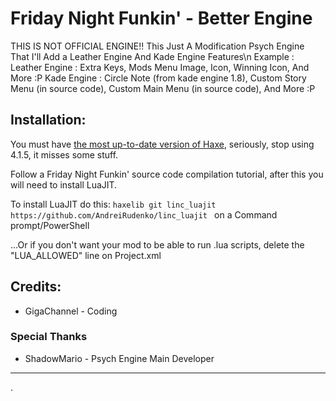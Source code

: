 # Friday Night Funkin' - Better Engine
THIS IS NOT OFFICIAL ENGINE!!
This Just A Modification Psych Engine That I'll Add a Leather Engine And Kade Engine Features\n
Example :
Leather Engine : Extra Keys, Mods Menu Image, Icon, Winning Icon, And More :P
Kade Engine : Circle Note (from kade engine 1.8), Custom Story Menu (in source code), Custom Main Menu (in source code), And More :P

## Installation:
You must have [the most up-to-date version of Haxe](https://haxe.org/download/), seriously, stop using 4.1.5, it misses some stuff.

Follow a Friday Night Funkin' source code compilation tutorial, after this you will need to install LuaJIT.

To install LuaJIT do this: `haxelib git linc_luajit https://github.com/AndreiRudenko/linc_luajit ` on a Command prompt/PowerShell

...Or if you don't want your mod to be able to run .lua scripts, delete the "LUA_ALLOWED" line on Project.xml

## Credits:
* GigaChannel - Coding

### Special Thanks
* ShadowMario - Psych Engine Main Developer
_____________________________________
.
